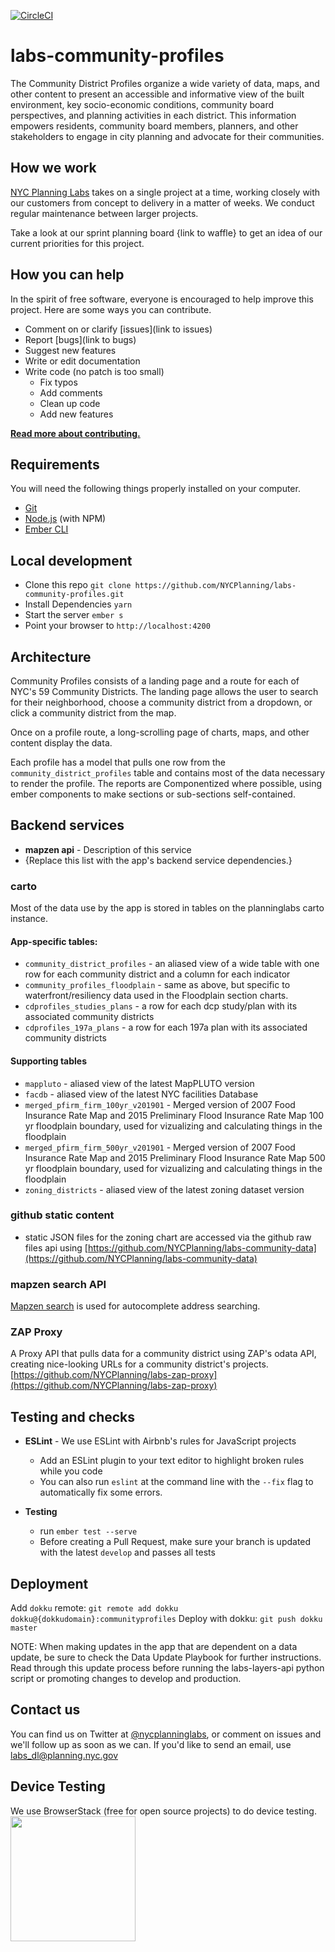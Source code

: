 [![CircleCI](https://circleci.com/gh/NYCPlanning/labs-community-profiles/tree/develop.svg?style=svg)](https://circleci.com/gh/NYCPlanning/labs-community-profiles/tree/develop)

# labs-community-profiles

The Community District Profiles organize a wide variety of data, maps, and other content to present an accessible and informative view of the built environment, key socio-economic conditions, community board perspectives, and planning activities in each district. This information empowers residents, community board members, planners, and other stakeholders to engage in city planning and advocate for their communities.

## How we work

[NYC Planning Labs](https://planninglabs.nyc) takes on a single project at a time, working closely with our customers from concept to delivery in a matter of weeks.  We conduct regular maintenance between larger projects.  

Take a look at our sprint planning board {link to waffle} to get an idea of our current priorities for this project.

## How you can help

In the spirit of free software, everyone is encouraged to help improve this project.  Here are some ways you can contribute.

- Comment on or clarify [issues](link to issues)
- Report [bugs](link to bugs)
- Suggest new features
- Write or edit documentation
- Write code (no patch is too small)
  - Fix typos
  - Add comments
  - Clean up code
  - Add new features

**[Read more about contributing.](CONTRIBUTING.md)**


## Requirements

You will need the following things properly installed on your computer.

- [Git](https://git-scm.com/)
- [Node.js](https://nodejs.org/) (with NPM)
- [Ember CLI](https://ember-cli.com/)

## Local development

- Clone this repo `git clone https://github.com/NYCPlanning/labs-community-profiles.git`
- Install Dependencies `yarn`
- Start the server `ember s`
- Point your browser to `http://localhost:4200`

## Architecture

Community Profiles consists of a landing page and a route for each of NYC's 59 Community Districts.  The landing page allows the user to search for their neighborhood, choose a community district from a dropdown, or click a community district from the map.

Once on a profile route, a long-scrolling page of charts, maps, and other content display the data.  

Each profile has a model that pulls one row from the `community_district_profiles` table and contains most of the data necessary to render the profile.  The reports are Componentized where possible, using ember components to make sections or sub-sections self-contained.  

## Backend services

- **mapzen api** - Description of this service
- {Replace this list with the app's backend service dependencies.}

### carto
Most of the data use by the app is stored in tables on the planninglabs carto instance.

#### App-specific tables:
- `community_district_profiles` - an aliased view of a wide table with one row for each community district and a column for each indicator
- `community_profiles_floodplain` - same as above, but specific to waterfront/resiliency data used in the Floodplain section charts.
- `cdprofiles_studies_plans` - a row for each dcp study/plan with its associated community districts
- `cdprofiles_197a_plans` - a row for each 197a plan with its associated community districts

#### Supporting tables
- `mappluto` - aliased view of the latest MapPLUTO version
- `facdb` - aliased view of the latest NYC facilities Database
- `merged_pfirm_firm_100yr_v201901` - Merged version of 2007 Food Insurance Rate Map and 2015 Preliminary Flood Insurance Rate Map 100 yr floodplain boundary, used for vizualizing and calculating things in the floodplain
- `merged_pfirm_firm_500yr_v201901` - Merged version of 2007 Food Insurance Rate Map and 2015 Preliminary Flood Insurance Rate Map 500 yr floodplain boundary, used for vizualizing and calculating things in the floodplain
- `zoning_districts` - aliased view of the latest zoning dataset version

### github static content
- static JSON files for the zoning chart are accessed via the github raw files api using [https://github.com/NYCPlanning/labs-community-data](https://github.com/NYCPlanning/labs-community-data)

### mapzen search API
[Mapzen search](https://mapzen.com/products/search/geocoding/) is used for autocomplete address searching.  

### ZAP Proxy
A Proxy API that pulls data for a community district using ZAP's odata API, creating nice-looking URLs for a community district's projects.  [https://github.com/NYCPlanning/labs-zap-proxy](https://github.com/NYCPlanning/labs-zap-proxy)


## Testing and checks

- **ESLint** - We use ESLint with Airbnb's rules for JavaScript projects
  - Add an ESLint plugin to your text editor to highlight broken rules while you code
  - You can also run `eslint` at the command line with the `--fix` flag to automatically fix some errors.

- **Testing**
  - run `ember test --serve`
  - Before creating a Pull Request, make sure your branch is updated with the latest `develop` and passes all tests

## Deployment

Add `dokku` remote: `git remote add dokku dokku@{dokkudomain}:communityprofiles`
Deploy with dokku: `git push dokku master`

NOTE: When making updates in the app that are dependent on a data update, be sure to check the Data Update Playbook for further instructions. Read through this update process before running the labs-layers-api python script or promoting changes to develop and production. 

## Contact us

You can find us on Twitter at [@nycplanninglabs](https://twitter.com/nycplanninglabs), or comment on issues and we'll follow up as soon as we can. If you'd like to send an email, use [labs_dl@planning.nyc.gov](mailto:labs_dl@planning.nyc.gov)

## Device Testing
We use BrowserStack (free for open source projects) to do device testing.
<img src="https://www.browserstack.com/images/layout/browserstack-logo-600x315.png" width="200">
